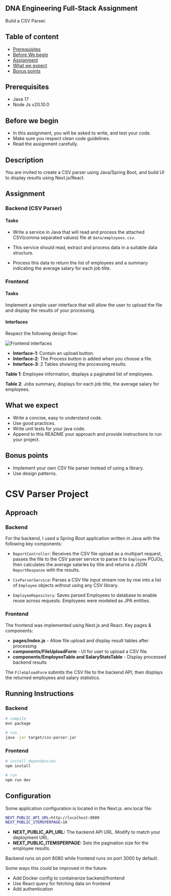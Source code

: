 ## DNA Engineering Full-Stack Assignment
Build a CSV Parser.

## Table of content
- [Prerequisites](#prerequisites)
- [Before We begin](#before-we-begin)
- [Assignment](#assignment)
- [What we expect](#what-we-expect)
- [Bonus points](#bonus-points)

## Prerequisites
- Java 17
- Node Js v20.10.0

## Before we begin
- In this assignment, you will be asked to write, and test your code.
- Make sure you respect clean code guidelines.
- Read the assignment carefully.

## Description
You are invited to create a CSV parser using Java/Spring Boot, and build UI to display results using Next.js/React.

## Assignment

### Backend (CSV Parser)

#### Tasks

- Write a service in Java that will read and process the attached CSV(comma separated values) file at `data/employees.csv`.

- This service should read, extract and process data in a suitable data structure.

- Process this data to return the list of employees and a summary indicating the average salary for each job title.

### Frontend

#### Tasks
Implement a simple user interface that will allow the user to upload the file and display the results of your processing.

#### Interfaces

Respect the following design flow:

![Frontend interfaces](./static/interfaces.png)

- **Interface-1**: Contain an upload button.
- **Interface-2**: The Process button is added when you choose a file.
- **Interface-3**: 2 Tables showing the processing results.

**Table 1**: Employee information, displays a paginated list of employees.

**Table 2**: Jobs summary, displays for each job title, the average salary for employees.

## What we expect
- Write a concise, easy to understand code.
- Use good practices.
- Write unit tests for your java code.
- Append to this README your approach and provide instructions to run your project.

## Bonus points
- Implement your own CSV file parser instead of using a library.
- Use design patterns.

# CSV Parser Project

## Approach

### Backend

For the backend, I used a Spring Boot application written in Java with the following key components:

- `ReportController`: Receives the CSV file upload as a multipart request, passes the file to the CSV parser service to parse it to `Employee` POJOs, then calculates the average salaries by title and returns a JSON `ReportResponse` with the results.

- `CsvParserService`: Parses a CSV file input stream row by row into a list of `Employee` objects without using any CSV library.

- `EmployeeRepository`: Saves parsed Employees to database to enable reuse across requests. Employees were modeled as JPA entities.  

### Frontend   

The frontend was implemented using Next.js and React. Key pages & components:

- **pages/index.js** - Allow file upload and display result tables after processing  
- **components/FileUploadForm** - UI for user to upload a CSV file.
- **components/EmployeeTable and SalaryStatsTable** - Display processed backend results   

The `FileUploadForm` submits the CSV file to the backend API, then displays the returned employees and salary statistics.

## Running Instructions  

### Backend

```bash
# compile   
mvn package  

# run   
java -jar target/csv-parser.jar
```
### Frontend
```bash
# install dependencies
npm install  

# run  
npm run dev
```
## Configuration
Some application configuration is located in the Next.js .env.local file:

```bash
NEXT_PUBLIC_API_URL=http://localhost:8080
NEXT_PUBLIC_ITEMSPERPAGE=10
```
- **NEXT_PUBLIC_API_URL:** The backend API URL. Modify to match your deployment URL.
- **NEXT_PUBLIC_ITEMSPERPAGE:** Sets the pagination size for the employee results.

Backend runs on port 8080 while frontend runs on port 3000 by default.

Some ways this could be improved in the future:

- Add Docker config to containerize backend/frontend
- Use React query for fetching data on frontend
- Add authentication

  
